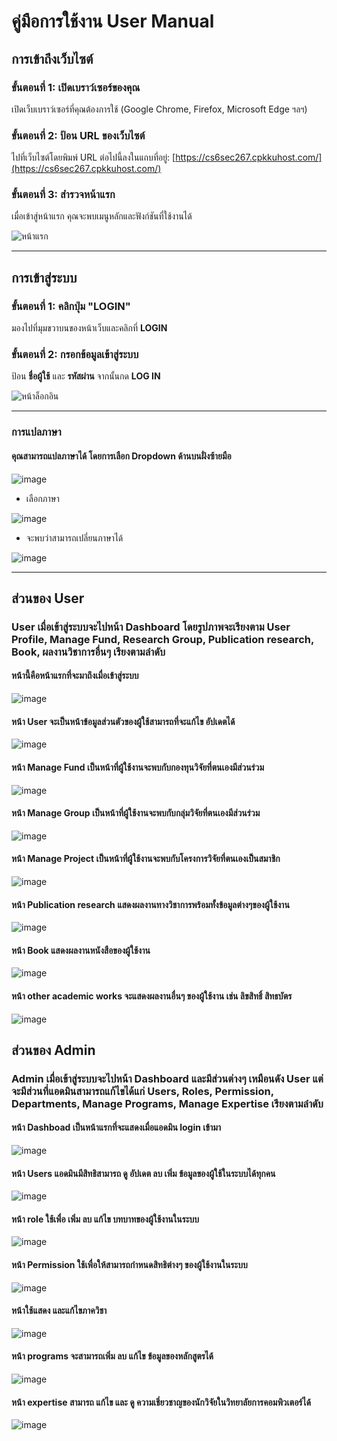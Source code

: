 # คู่มือการใช้งาน User Manual
 
## การเข้าถึงเว็บไซต์

### ขั้นตอนที่ 1: เปิดเบราว์เซอร์ของคุณ
เปิดเว็บเบราว์เซอร์ที่คุณต้องการใช้ (Google Chrome, Firefox, Microsoft Edge ฯลฯ)

### ขั้นตอนที่ 2: ป้อน URL ของเว็บไซต์
ไปที่เว็บไซต์โดยพิมพ์ URL ต่อไปนี้ลงในแถบที่อยู่:
[https://cs6sec267.cpkkuhost.com/](https://cs6sec267.cpkkuhost.com/)

### ขั้นตอนที่ 3: สำรวจหน้าแรก
เมื่อเข้าสู่หน้าแรก คุณจะพบเมนูหลักและฟังก์ชันที่ใช้งานได้

![หน้าแรก](images/home.png)

---

## การเข้าสู่ระบบ

### ขั้นตอนที่ 1: คลิกปุ่ม "LOGIN"
มองไปที่มุมขวาบนของหน้าเว็บและคลิกที่ **LOGIN**

### ขั้นตอนที่ 2: กรอกข้อมูลเข้าสู่ระบบ
ป้อน **ชื่อผู้ใช้** และ **รหัสผ่าน** จากนั้นกด **LOG IN**

![หน้าล็อกอิน](images/login.png)


---

### การแปลภาษา
#### คุณสามารถแปลภาษาได้ โดยการเลือก Dropdown ด้านบนฝั่งซ้ายมือ

![image](images/lang1.png)

- เลือกภาษา

![image](images/lang2.png)

- จะพบว่าสามารถเปลี่ยนภาษาได้

 ![image](images/lang3.png)
 






---

## ส่วนของ User

### User เมื่อเข้าสู่ระบบจะไปหน้า Dashboard โดยรูปภาพจะเรียงตาม User Profile, Manage Fund, Research Group, Publication research, Book, ผลงานวิชาการอื่นๆ เรียงตามลำดับ

#### หน้านี้คือหน้าแรกที่จะมาถึงเมื่อเข้าสู่ระบบ
![image](images/dashboard-u.png)

#### หน้า User จะเป็นหน้าข้อมูลส่วนตัวของผู้ใช้สามารถที่จะแก้ไข อัปเดตได้
![image](images/user-u.png)

#### หน้า Manage Fund เป็นหน้าที่ผู้ใช้งานจะพบกับกองทุนวิจัยที่ตนเองมีส่วนร่วม
![image](images/fund-u.png)

#### หน้า Manage Group เป็นหน้าที่ผู้ใช้งานจะพบกับกลุ่มวิจัยที่ตนเองมีส่วนร่วม
![image](images/group-u.png)

#### หน้า Manage Project เป็นหน้าที่ผู้ใช้งานจะพบกับโครงการวิจัยที่ตนเองเป็นสมาชิก
![image](images/project-u.png)

#### หน้า Publication research แสดงผลงานทางวิชาการพร้อมทั้งข้อมูลต่างๆของผู้ใช้งาน
![image](images/paper-u.png)

#### หน้า Book แสดงผลงานหนังสือของผู้ใช้งาน
![image](images/book-u.png)

#### หน้า other academic works จะแสดงผลงานอื่นๆ ของผู้ใช้งาน เช่น ลิขสิทธิ์ สิทธบัตร
![image](images/work-u.png)

## ส่วนของ Admin

### Admin เมื่อเข้าสู่ระบบจะไปหน้า Dashboard และมีส่วนต่างๆ เหมือนดัง User แต่จะมีส่วนที่แอดมินสามารถแก้ไขได้แก่ Users, Roles, Permission, Departments, Manage Programs, Manage Expertise เรียงตามลำดับ

#### หน้า Dashboad เป็นหน้าแรกที่จะแสดงเมื่อแอดมิน login เข้ามา
![image](images/dashboard-a.png)

#### หน้า Users แอดมินมีสิทธิสามารถ ดู  อัปเดต ลบ เพิ่ม ข้อมูลของผู้ใช้ในระบบได้ทุกคน
![image](images/user-a.png)

#### หน้า role ใช้เพื่อ เพิ่ม ลบ แก้ไข บทบาทของผู้ใช้งานในระบบ
![image](images/role-a.png)

#### หน้า Permission ใช้เพื่อให้สามารถกำหนดสิทธิต่างๆ ของผู้ใช้งานในระบบ
![image](images/permission-a.png)

#### หน้าใช้แสดง และแก้ไขภาควิชา
![image](images/department-a.png)

#### หน้า programs จะสามารถเพิ่ม ลบ แก้ไข ข้อมูลของหลักสูตรได้
![image](images/program-a.png)

#### หน้า expertise สามารถ แก้ไข และ ดู ความเชี่ยวชาญของนักวิจัยในวิทยาลัยการคอมพิวเตอร์ได้
![image](images/expertise-a.png)